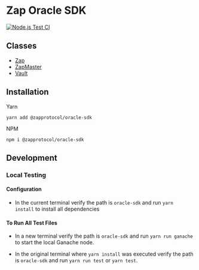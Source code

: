 # Zap Oracle SDK

[![Node.js Test CI](https://github.com/zapproject/oracle-sdk/actions/workflows/test-ci.yaml/badge.svg)](https://github.com/zapproject/oracle-sdk/actions/workflows/test-ci.yaml)

## Classes

- [Zap](https://github.com/zapproject/oracle-sdk/blob/main/docs/zap.md)
- [ZapMaster](https://github.com/zapproject/oracle-sdk/blob/master/docs/zapMaster.md)
- [Vault](https://github.com/zapproject/oracle-sdk/blob/master/docs/vault.md)

## Installation

Yarn

```
yarn add @zapprotocol/oracle-sdk
```

NPM

```
npm i @zapprotocol/oracle-sdk
```

## Development

### Local Testing

#### Configuration

- In the current terminal verify the path is `oracle-sdk` and run `yarn install` to install all dependencies

#### To Run All Test Files

- In a new terminal verify the path is `oracle-sdk` and run `yarn run ganache` to start the local Ganache node.

- In the original terminal where `yarn install` was executed verify the path is `oracle-sdk` and run `yarn run test` or `yarn test`.
